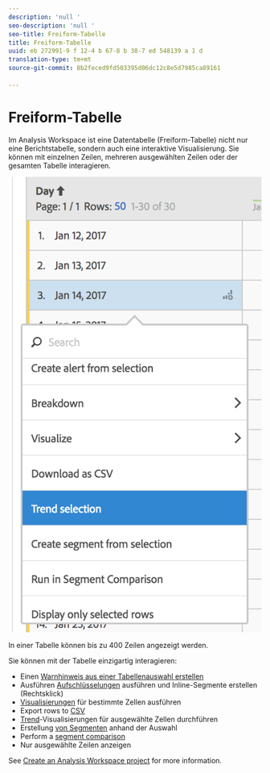 ```yaml
---
description: 'null '
seo-description: 'null '
seo-title: Freiform-Tabelle
title: Freiform-Tabelle
uuid: eb 272991-9 f 12-4 b 67-8 b 38-7 ed 548139 a 1 d
translation-type: tm+mt
source-git-commit: 8b2feced9fd503395d06dc12c8e5d7985ca89161

---
```



# Freiform-Tabelle

Im Analysis Workspace ist eine Datentabelle (Freiform-Tabelle) nicht nur eine Berichtstabelle, sondern auch eine interaktive Visualisierung. Sie können mit einzelnen Zeilen, mehreren ausgewählten Zeilen oder der gesamten Tabelle interagieren.

![](assets/data-table.png)

In einer Tabelle können bis zu 400 Zeilen angezeigt werden.

Sie können mit der Tabelle einzigartig interagieren:

* Einen [Warnhinweis aus einer Tabellenauswahl erstellen](/help/components/c-alerts/alert-builder.md)
* Ausführen [Aufschlüsselungen](../../../analyze/analysis-workspace/components/dimensions/t-breakdown-fa.md#task_B594DA2476E84DFDA8279E831F0BD9C4) ausführen und Inline-Segmente erstellen (Rechtsklick)
* [Visualisierungen](../../../analyze/analysis-workspace/visualizations/freeform-analysis-visualizations.md#concept_09242627629147A88A68F1506954C276) für bestimmte Zellen ausführen
* Export rows to [CSV](../../../analyze/analysis-workspace/curate-share/download-send.md#concept_BB548979F47F45739679B830428C3025)
* [Trend](../../../analyze/analysis-workspace/analysis-workspace-features.md#section_34930C967C104C2B9092BA8DCF2BF81A)-Visualisierungen für ausgewählte Zellen durchführen
* Erstellung     [von Segmenten](../../../analyze/analysis-workspace/components/t-freeform-project-segment.md#task_11C6A2C7717B48049E5750B9D20FEC80) anhand der Auswahl
* Perform a [segment comparison](../../../analyze/analysis-workspace/c-panels/c-segment-comparison/segment-comparison.md#concept_74FAC1C6D0204F9190A110B0D9005793)
* Nur ausgewählte Zeilen anzeigen

See [Create an Analysis Workspace project](../../../analyze/analysis-workspace/build-workspace-project/t-freeform-project.md#task_C2C698ACC7954062A28E4784911E6CF2) for more information.
